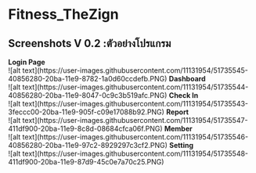 # Fitness_TheZign


<h2>Screenshots V 0.2 :ตัวอย่างโปรแกรม</h2>
<b>Login Page</b><br>
![alt text](https://user-images.githubusercontent.com/11131954/51735545-40856280-20ba-11e9-8782-1a0d60ccdefb.PNG)
<b>Dashboard</b><br>
![alt text](https://user-images.githubusercontent.com/11131954/51735544-40856280-20ba-11e9-8047-0c9c3b519afc.PNG)
<b>Check In</b><br>
![alt text](https://user-images.githubusercontent.com/11131954/51735543-3feccc00-20ba-11e9-905f-c09e17088b92.PNG)
<b>Report</b><br>
![alt text](https://user-images.githubusercontent.com/11131954/51735547-411df900-20ba-11e9-8c8d-08684cfca06f.PNG)
<b>Member</b><br>
![alt text](https://user-images.githubusercontent.com/11131954/51735546-40856280-20ba-11e9-97c2-8929297c3cf2.PNG)
<b>Setting</b><br>
![alt text](https://user-images.githubusercontent.com/11131954/51735548-411df900-20ba-11e9-87d9-45c0e7a70c25.PNG)
